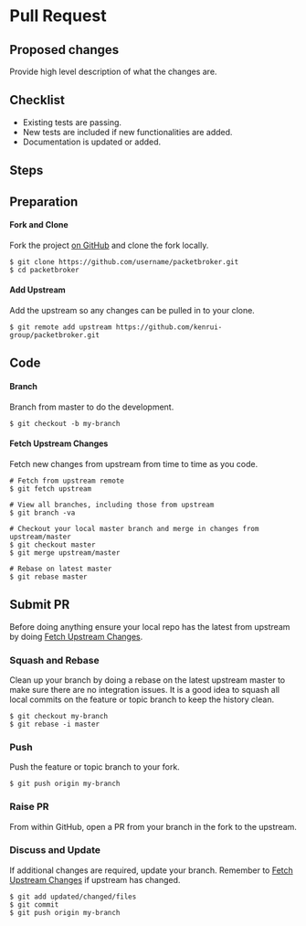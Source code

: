 # Pull Request

## Proposed changes

Provide high level description of what the changes are.

## Checklist

- Existing tests are passing.
- New tests are included if new functionalities are added.
- Documentation is updated or added.


## Steps

## Preparation

#### Fork and Clone

Fork the project [on GitHub](https://github.com/kenrui-group/packetbroker) and clone the fork locally.

```text
$ git clone https://github.com/username/packetbroker.git
$ cd packetbroker
```

#### Add Upstream

Add the upstream so any changes can be pulled in to your clone.

```text
$ git remote add upstream https://github.com/kenrui-group/packetbroker.git
```

## Code

#### Branch

Branch from master to do the development.

```text
$ git checkout -b my-branch
```

#### Fetch Upstream Changes

Fetch new changes from upstream from time to time as you code.

```text
# Fetch from upstream remote
$ git fetch upstream

# View all branches, including those from upstream
$ git branch -va

# Checkout your local master branch and merge in changes from upstream/master 
$ git checkout master
$ git merge upstream/master

# Rebase on latest master
$ git rebase master
```

## Submit PR

Before doing anything ensure your local repo has the latest from upstream by doing [Fetch Upstream Changes](#fetch-upstream-changes).

### Squash and Rebase

Clean up your branch by doing a rebase on the latest upstream master to make sure there are no integration issues. 
It is a good idea to squash all local commits on the feature or topic branch to keep the history clean.

```text
$ git checkout my-branch
$ git rebase -i master
```

### Push

Push the feature or topic branch to your fork.

```text
$ git push origin my-branch
``` 

### Raise PR

From within GitHub, open a PR from your branch in the fork to the upstream.

### Discuss and Update

If additional changes are required, update your branch.  Remember to [Fetch Upstream Changes](#fetch-upstream-changes) if upstream has changed.

```text
$ git add updated/changed/files
$ git commit
$ git push origin my-branch
```